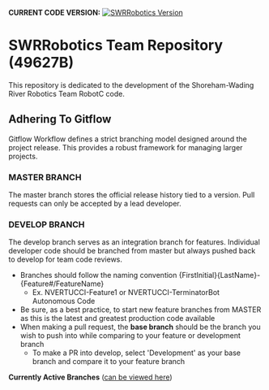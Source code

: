 **CURRENT CODE VERSION:** [![SWRRobotics Version](https://img.shields.io/badge/version-1.0.0-blue.svg)](https://github.com/SWRRoboticsTeam/Practice/blob/master/CHANGELOG.md)

# SWRRobotics Team Repository (49627B)
This repository is dedicated to the development of the Shoreham-Wading River Robotics Team RobotC code.

## Adhering To Gitflow
Gitflow Workflow defines a strict branching model designed around the project release. This provides a robust framework for managing larger projects.

### MASTER BRANCH

The master branch stores the official release history tied to a version. Pull requests can only be accepted by a lead developer.

### DEVELOP BRANCH

The develop branch serves as an integration branch for features. Individual developer code should be branched from master but always pushed back to develop for team code reviews. 

- Branches should follow the naming convention {FirstInitial}{LastName}-{Feature#/FeatureName}
  - Ex. NVERTUCCI-Feature1 or NVERTUCCI-TerminatorBot Autonomous Code
- Be sure, as a best practice, to start new feature branches from MASTER as this is the latest and greatest production code available
- When making a pull request, the **base branch** should be the branch you wish to push into while comparing to your feature or development branch
  - To make a PR into develop, select 'Development' as your base branch and compare it to your feature branch

**Currently Active Branches** ([can be viewed here](https://github.com/SWRRoboticsTeam/Robot-Code/branches))
